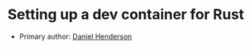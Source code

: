 # Setting up a dev container for Rust

* Primary author: [Daniel Henderson](https://github.com/HendersonDaniel)